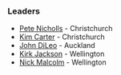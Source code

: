 ### Leaders

* [Pete Nicholls](mailto:pete.nicholls@owasp.org) - Christchurch
* [Kim Carter](mailto:kim.carter@owasp.org) - Christchurch
* [John DiLeo](mailto:john.dileo@owasp.org) - Auckland
* [Kirk Jackson](mailto:kirk.jackson@owasp.org) - Wellington
* [Nick Malcolm](mailto:nick.malcolm@owasp.org) - Wellington
